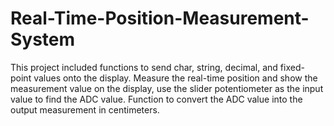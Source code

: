 # Real-Time-Position-Measurement-System

This project included functions to send char, string, decimal, and fixed-point values onto the display.
Measure the real-time position and show the measurement value on the display, use the slider potentiometer as the input value to find the ADC value. 
Function to convert the ADC value into the output measurement in centimeters.
